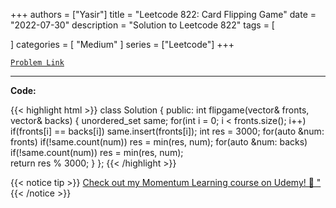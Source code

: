 
+++
authors = ["Yasir"]
title = "Leetcode 822: Card Flipping Game"
date = "2022-07-30"
description = "Solution to Leetcode 822"
tags = [
    
]
categories = [
    "Medium"
]
series = ["Leetcode"]
+++



[`Problem Link`](https://leetcode.com/problems/card-flipping-game/description/)

---

**Code:**

{{< highlight html >}}
class Solution {
public:
    int flipgame(vector<int>& fronts, vector<int>& backs) {
        unordered_set<int> same;
        for(int i = 0; i < fronts.size(); i++) if(fronts[i] == backs[i]) same.insert(fronts[i]);
        int res = 3000;
        for(auto &num: fronts) if(!same.count(num)) res = min(res, num);
        for(auto &num: backs)  if(!same.count(num)) res = min(res, num);        
        return res % 3000;
    }
};
{{< /highlight >}}


{{< notice tip >}}
[Check out my Momentum Learning course on Udemy! 🚀 "](https://www.udemy.com/course/blind-75-the-data-structures-and-algorithms-essentials/)
{{< /notice >}}

